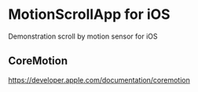 # MotionScrollApp for iOS
Demonstration scroll by motion sensor for iOS

## CoreMotion
https://developer.apple.com/documentation/coremotion
